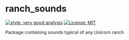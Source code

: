 # ranch_sounds

[![style: very good analysis][very_good_analysis_badge]][very_good_analysis_link]
[![License: MIT][license_badge]][license_link]

Package containing sounds typical of any Unicorn ranch

[license_badge]: https://img.shields.io/badge/license-MIT-blue.svg
[license_link]: https://opensource.org/licenses/MIT
[very_good_analysis_badge]: https://img.shields.io/badge/style-very_good_analysis-B22C89.svg
[very_good_analysis_link]: https://pub.dev/packages/very_good_analysis
